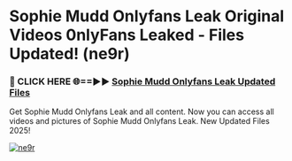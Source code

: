 # Sophie Mudd Onlyfans Leak Original Videos 0nlyFans Leaked - Files Updated! (ne9r)

<h3>🔴 CLICK HERE 🌐==►► <a href="https://tinyurl.com/2wckxsce" rel="nofollow">Sophie Mudd Onlyfans Leak Updated Files</a></h3>

Get Sophie Mudd Onlyfans Leak and all content. Now you can access all videos and pictures of Sophie Mudd Onlyfans Leak. New Updated Files 2025!

[![ne9r](https://i.imgur.com/AFduVYN.gif)](https://tinyurl.com/2wckxsce)

